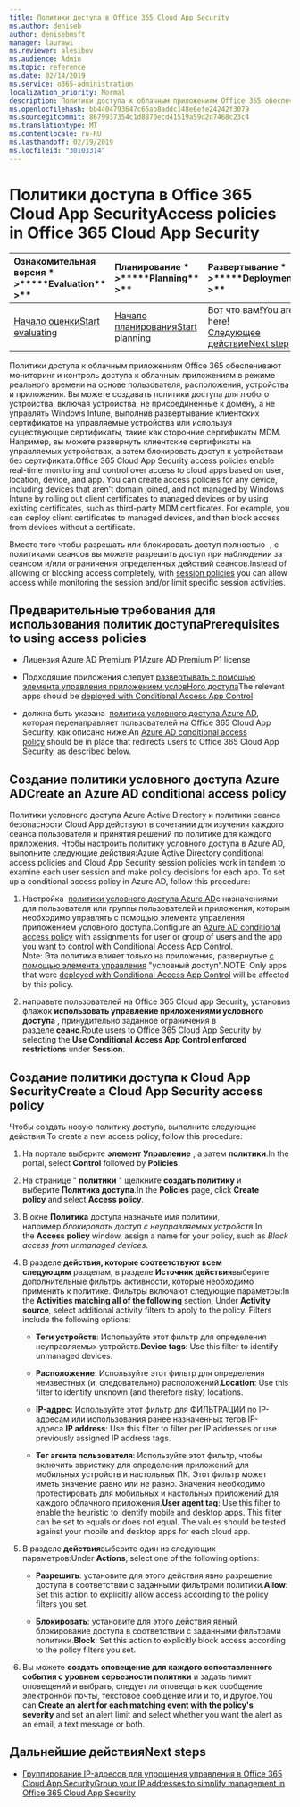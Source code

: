 ```yaml
---
title: Политики доступа в Office 365 Cloud App Security
ms.author: deniseb
author: denisebmsft
manager: laurawi
ms.reviewer: alesibov
ms.audience: Admin
ms.topic: reference
ms.date: 02/14/2019
ms.service: o365-administration
localization_priority: Normal
description: Политики доступа к облачным приложениям Office 365 обеспечивают мониторинг и контроль доступа к облачным приложениям в режиме реального времени на основе пользователя, расположения, устройства и приложения. Вы можете создавать политики доступа для любого устройства, включая устройства, не присоединенные к домену, а не управлять Windows Intune, выполнив развертывание клиентских сертификатов на управляемые устройства или используя существующие сертификаты, такие как сторонние сертификаты MDM. Например, вы можете развернуть клиентские сертификаты на управляемых устройствах, а затем блокировать доступ к устройствам без сертификата.
ms.openlocfilehash: bb4404793647c65ab8addc148e6efe24242f3079
ms.sourcegitcommit: 8679937354c1d8870ecd41519a59d2d7468c23c4
ms.translationtype: MT
ms.contentlocale: ru-RU
ms.lasthandoff: 02/19/2019
ms.locfileid: "30103314"
---
```

# <a name="access-policies-in-office-365-cloud-app-security"></a><span data-ttu-id="72bff-105">Политики доступа в Office 365 Cloud App Security</span><span class="sxs-lookup"><span data-stu-id="72bff-105">Access policies in Office 365 Cloud App Security</span></span>

|<span data-ttu-id="72bff-106">Ознакомительная версия \* *\>*\*</span><span class="sxs-lookup"><span data-stu-id="72bff-106">\*\*\*\*Evaluation\*\* \>\*\*</span></span>|<span data-ttu-id="72bff-107">Планирование \* *\>*\*</span><span class="sxs-lookup"><span data-stu-id="72bff-107">\*\*\*\*Planning\*\* \>\*\*</span></span>|<span data-ttu-id="72bff-108">Развертывание \* *\>*\*</span><span class="sxs-lookup"><span data-stu-id="72bff-108">\*\*\*\*Deployment\*\* \>\*\*</span></span>|<span data-ttu-id="72bff-109">Использование \* \* \* \*</span><span class="sxs-lookup"><span data-stu-id="72bff-109">\*\*\*\*Utilization\*\*\*\*</span></span>|
|:-----|:-----|:-----|:-----|
|[<span data-ttu-id="72bff-110">Начало оценки</span><span class="sxs-lookup"><span data-stu-id="72bff-110">Start evaluating</span></span>](office-365-cas-overview.md) <br/> |[<span data-ttu-id="72bff-111">Начало планирования</span><span class="sxs-lookup"><span data-stu-id="72bff-111">Start planning</span></span>](get-ready-for-office-365-cas.md) <br/> |<span data-ttu-id="72bff-112">Вот что вам!</span><span class="sxs-lookup"><span data-stu-id="72bff-112">You are here!</span></span>  <br/> [<span data-ttu-id="72bff-113">Следующее действие</span><span class="sxs-lookup"><span data-stu-id="72bff-113">Next step</span></span>](group-your-ip-addresses-in-ocas.md) <br/> |[<span data-ttu-id="72bff-114">Начало использования</span><span class="sxs-lookup"><span data-stu-id="72bff-114">Start utilizing</span></span>](utilization-activities-for-ocas.md) <br/> |

<span data-ttu-id="72bff-p102">Политики доступа к облачным приложениям Office 365 обеспечивают мониторинг и контроль доступа к облачным приложениям в режиме реального времени на основе пользователя, расположения, устройства и приложения. Вы можете создавать политики доступа для любого устройства, включая устройства, не присоединенные к домену, а не управлять Windows Intune, выполнив развертывание клиентских сертификатов на управляемые устройства или используя существующие сертификаты, такие как сторонние сертификаты MDM. Например, вы можете развернуть клиентские сертификаты на управляемых устройствах, а затем блокировать доступ к устройствам без сертификата.</span><span class="sxs-lookup"><span data-stu-id="72bff-p102">Office 365 Cloud App Security access policies enable real-time monitoring and control over access to cloud apps based on user, location, device, and app. You can create access policies for any device, including devices that aren't domain joined, and not managed by Windows Intune by rolling out client certificates to managed devices or by using existing certificates, such as third-party MDM certificates. For example, you can deploy client certificates to managed devices, and then block access from devices without a certificate.</span></span>

<span data-ttu-id="72bff-118">Вместо того чтобы разрешать или блокировать доступ полностью [](ocas-session-policies.md) , с политиками сеансов вы можете разрешить доступ при наблюдении за сеансом и/или ограничения определенных действий сеансов.</span><span class="sxs-lookup"><span data-stu-id="72bff-118">Instead of allowing or blocking access completely, with [session policies](ocas-session-policies.md) you can allow access while monitoring the session and/or limit specific session activities.</span></span>

## <a name="prerequisites-to-using-access-policies"></a><span data-ttu-id="72bff-119">Предварительные требования для использования политик доступа</span><span class="sxs-lookup"><span data-stu-id="72bff-119">Prerequisites to using access policies</span></span>

- <span data-ttu-id="72bff-120">Лицензия Azure AD Premium P1</span><span class="sxs-lookup"><span data-stu-id="72bff-120">Azure AD Premium P1 license</span></span>

- <span data-ttu-id="72bff-121">Подходящие приложения следует [развертывать с помощью элемента управления приложением условНого доступа](https://docs.microsoft.com/en-us/cloud-app-security/proxy-deployment-aad)</span><span class="sxs-lookup"><span data-stu-id="72bff-121">The relevant apps should be [deployed with Conditional Access App Control](https://docs.microsoft.com/en-us/cloud-app-security/proxy-deployment-aad)</span></span>

- <span data-ttu-id="72bff-122">должна быть указана  [политика условного доступа Azure AD](https://docs.microsoft.com/azure/active-directory/active-directory-conditional-access-azure-portal), которая перенаправляет пользователей на Office 365 Cloud App Security, как описано ниже.</span><span class="sxs-lookup"><span data-stu-id="72bff-122">An [Azure AD conditional access policy](https://docs.microsoft.com/azure/active-directory/active-directory-conditional-access-azure-portal) should be in place that redirects users to Office 365 Cloud App Security, as described below.</span></span>

## <a name="create-an-azure-ad-conditional-access-policy"></a><span data-ttu-id="72bff-123">Создание политики условного доступа Azure AD</span><span class="sxs-lookup"><span data-stu-id="72bff-123">Create an Azure AD conditional access policy</span></span>

<span data-ttu-id="72bff-p103">Политики условного доступа Azure Active Directory и политики сеанса безопасности Cloud App действуют в сочетании для изучения каждого сеанса пользователя и принятия решений по политике для каждого приложения. Чтобы настроить политику условного доступа в Azure AD, выполните следующие действия:</span><span class="sxs-lookup"><span data-stu-id="72bff-p103">Azure Active Directory conditional access policies and Cloud App Security session policies work in tandem to examine each user session and make policy decisions for each app. To set up a conditional access policy in Azure AD, follow this procedure:</span></span>

1. <span data-ttu-id="72bff-126">Настройка  [политики условного доступа Azure AD](https://docs.microsoft.com/azure/active-directory/active-directory-conditional-access-azure-portal)с назначениями для пользователя или группы пользователей и приложения, которым необходимо управлять с помощью элемента управления приложением условного доступа.</span><span class="sxs-lookup"><span data-stu-id="72bff-126">Configure an [Azure AD conditional access policy](https://docs.microsoft.com/azure/active-directory/active-directory-conditional-access-azure-portal) with assignments for user or group of users and the app you want to control with Conditional Access App Control.</span></span><br><span data-ttu-id="72bff-127">Note: Эта политика влияет только на приложения, развернутые [с помощью элемента управления](https://docs.microsoft.com/cloud-app-security/proxy-deployment-aad) "условный доступ".</span><span class="sxs-lookup"><span data-stu-id="72bff-127">NOTE: Only apps that were [deployed with Conditional Access App Control](https://docs.microsoft.com/cloud-app-security/proxy-deployment-aad) will be affected by this policy.</span></span>

2. <span data-ttu-id="72bff-128">направьте пользователей на Office 365 Cloud app Security, установив флажок **использовать управление приложениями условного доступа** , принудительно заданное ограничения в разделе **сеанс**.</span><span class="sxs-lookup"><span data-stu-id="72bff-128">Route users to Office 365 Cloud App Security by selecting the **Use Conditional Access App Control enforced restrictions** under **Session**.</span></span>

## <a name="create-a-cloud-app-security-access-policy"></a><span data-ttu-id="72bff-129">Создание политики доступа к Cloud App Security</span><span class="sxs-lookup"><span data-stu-id="72bff-129">Create a Cloud App Security access policy</span></span>

<span data-ttu-id="72bff-130">Чтобы создать новую политику доступа, выполните следующие действия:</span><span class="sxs-lookup"><span data-stu-id="72bff-130">To create a new access policy, follow this procedure:</span></span>

1. <span data-ttu-id="72bff-131">На портале выберите **элемент Управление** , а затем **политики**.</span><span class="sxs-lookup"><span data-stu-id="72bff-131">In the portal, select **Control** followed by **Policies**.</span></span>

2. <span data-ttu-id="72bff-132">На странице " **политики** " щелкните **создать политику** и выберите **Политика доступа**.</span><span class="sxs-lookup"><span data-stu-id="72bff-132">In the **Policies** page, click **Create policy** and select **Access policy**.</span></span>

3. <span data-ttu-id="72bff-133">В окне **Политика** доступа назначьте имя политики, например *блокировать доступ с неуправляемых устройств*.</span><span class="sxs-lookup"><span data-stu-id="72bff-133">In the **Access policy** window, assign a name for your policy, such as *Block access from unmanaged devices*.</span></span>

4. <span data-ttu-id="72bff-p104">В разделе **действия, которые соответствуют всем следующим** разделам, в разделе **Источник действия**выберите дополнительные фильтры активности, которые необходимо применить к политике. Фильтры включают следующие параметры:</span><span class="sxs-lookup"><span data-stu-id="72bff-p104">In the **Activities matching all of the following** section, Under **Activity source**, select additional activity filters to apply to the policy. Filters include the following options:</span></span>
    
    - <span data-ttu-id="72bff-136">**Теги устройств**: Используйте этот фильтр для определения неуправляемых устройств.</span><span class="sxs-lookup"><span data-stu-id="72bff-136">**Device tags**: Use this filter to identify unmanaged devices.</span></span>
    
    - <span data-ttu-id="72bff-137">**Расположение**: Используйте этот фильтр для определения неизвестных (и, следовательно) расположений.</span><span class="sxs-lookup"><span data-stu-id="72bff-137">**Location**: Use this filter to identify unknown (and therefore risky) locations.</span></span>
    
    - <span data-ttu-id="72bff-138">**IP-адрес**: Используйте этот фильтр для ФИЛЬТРАЦИИ по IP-адресам или использования ранее назначенных тегов IP-адреса.</span><span class="sxs-lookup"><span data-stu-id="72bff-138">**IP address**: Use this filter to filter per IP addresses or use previously assigned IP address tags.</span></span>
    
    - <span data-ttu-id="72bff-p105">**Тег агента пользователя**: Используйте этот фильтр, чтобы включить эвристику для определения приложений для мобильных устройств и настольных ПК. Этот фильтр может иметь значение равно или не равно. Значения необходимо протестировать для мобильных и настольных приложений для каждого облачного приложения.</span><span class="sxs-lookup"><span data-stu-id="72bff-p105">**User agent tag**: Use this filter to enable the heuristic to identify mobile and desktop apps. This filter can be set to equals or does not equal. The values should be tested against your mobile and desktop apps for each cloud app.</span></span>

5. <span data-ttu-id="72bff-142">В разделе **действия**выберите один из следующих параметров:</span><span class="sxs-lookup"><span data-stu-id="72bff-142">Under **Actions**, select one of the following options:</span></span>
    
    - <span data-ttu-id="72bff-143">**Разрешить**: установите для этого действия явно разрешение доступа в соответствии с заданными фильтрами политики.</span><span class="sxs-lookup"><span data-stu-id="72bff-143">**Allow**: Set this action to explicitly allow access according to the policy filters you set.</span></span>
    
    - <span data-ttu-id="72bff-144">**Блокировать**: установите для этого действия явный блокирование доступа в соответствии с заданными фильтрами политики.</span><span class="sxs-lookup"><span data-stu-id="72bff-144">**Block**: Set this action to explicitly block access according to the policy filters you set.</span></span>

6. <span data-ttu-id="72bff-145">Вы можете **создать оповещение для каждого сопоставленного события с уровнем серьезности политики** и задать лимит оповещений и выбрать, следует ли оповещать как сообщение электронной почты, текстовое сообщение или и то, и другое.</span><span class="sxs-lookup"><span data-stu-id="72bff-145">You can **Create an alert for each matching event with the policy's severity** and set an alert limit and select whether you want the alert as an email, a text message or both.</span></span>

## <a name="next-steps"></a><span data-ttu-id="72bff-146">Дальнейшие действия</span><span class="sxs-lookup"><span data-stu-id="72bff-146">Next steps</span></span>

- [<span data-ttu-id="72bff-147">Группирование IP-адресов для упрощения управления в Office 365 Cloud App Security</span><span class="sxs-lookup"><span data-stu-id="72bff-147">Group your IP addresses to simplify management in Office 365 Cloud App Security</span></span>](group-your-ip-addresses-in-ocas.md)